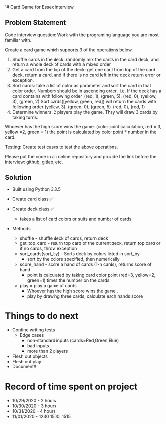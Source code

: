 `# Card Game for Essex Interview

## Problem Statement

Code interview question: Work with the programing language you are most familiar with.

Create a card game which supports 3 of the operations below.
1.	Shuffle cards in the deck: randomly mix the cards in the card deck, and return a whole deck of cards with a mixed order
2.	Get a card from the top of the deck: get one card from top of the card deck, return a card, and if there is no card left in the deck return error or exception. 
3.	Sort cards: take a list of color as parameter and sort the card in that color order. Numbers should be in ascending order. 
    i.e. If the deck has a card contains with following order  (red, 1), (green, 5), (red, 0), (yellow, 3), (green, 2)
    Sort cards([yellow, green, red]) will return the cards with following order (yellow, 3), (green, 0), (green, 5), (red, 0), (red, 1) 
4.	Determine winners: 2 players play the game. They will draw 3 cards by taking turns.

Whoever has the high score wins the game. (color point calculation, red = 3, yellow =2, green = 1) the point is calculated by color point * number in the card.  

Testing: Create test cases to test the above operations.

Please put the code in an online repository and provide the link before the interview: github, gitlab, etc.

## Solution

* Built using Python 3.8.5

* Create card class ✅

* Create deck class ✅
  * takes a list of card colors or suits and number of cards

* Methods
  * shuffle - shuffle deck of cards, return deck
  * get_top_card - return top card of the current deck, return top card or if no cards, throw exception
  * sort_cards(sort_by) - Sorts deck by colors listed in sort_by
    * sort by the colors specified, then numerically
  * score_hand - score a hand of cards (1-n cards), returns score of hand
    * point is calculated by taking card color point (red=3, yellow=2, green=1) times the number on the cards
  * play = play a game of cards
    * Whoever has the high score wins the game  .
    * play by drawing three cards, calculate each hands score

# Things to do next
* Contine writing tests
  * Edge cases
    * non-standard inputs (cards=Red,Green,Blue)
    * bad inputs
    * more than 2 players
* Flesh out objects
* Flesh out play
* Document!!

# Record of time spent on project

* 10/29/2020 - 2 hours
* 10/30/2020 - 3 hours
* 10/31/2020 - 4 hours
* 11/01/2020 - 1230 1500, 1515
